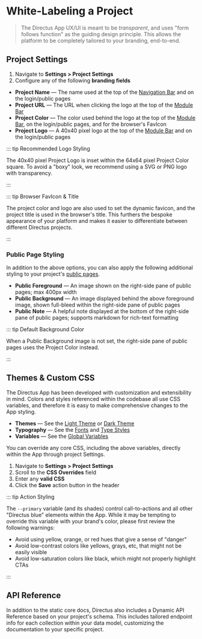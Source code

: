 # White-Labeling a Project

> The Directus App UX/UI is meant to be _transparent_, and uses "form follows function" as the guiding design principle.
> This allows the platform to be completely tailored to your branding, end-to-end.

## Project Settings

1. Navigate to **Settings > Project Settings**
2. Configure any of the following **branding fields**

- **Project Name** — The name used at the top of the [Navigation Bar](/concepts/app-overview) and on the login/public
  pages
- **Project URL** — The URL when clicking the logo at the top of the [Module Bar](/concepts/app-overview)
- **Project Color** — The color used behind the logo at the top of the [Module Bar](/concepts/app-overview), on the
  login/public pages, and for the browser's FavIcon
- **Project Logo** — A 40x40 pixel logo at the top of the [Module Bar](/concepts/app-overview) and on the login/public
  pages

::: tip Recommended Logo Styling

The 40x40 pixel Project Logo is inset within the 64x64 pixel Project Color square. To avoid a "boxy" look, we recommend
using a SVG or PNG logo with transparency.

:::

::: tip Browser FavIcon & Title

The project color and logo are also used to set the dynamic favicon, and the project title is used in the browser's
title. This furthers the bespoke appearance of your platform and makes it easier to differentiate between different
Directus projects.

:::

### Public Page Styling

In addition to the above options, you can also apply the following additional styling to your project's
[public pages](/concepts/app-overview).

- **Public Foreground** — An image shown on the right-side pane of public pages; max 400px width
- **Public Background** — An image displayed behind the above foreground image, shown full-bleed within the right-side
  pane of public pages
- **Public Note** — A helpful note displayed at the bottom of the right-side pane of public pages; supports markdown for
  rich-text formatting

::: tip Default Background Color

When a Public Background image is not set, the right-side pane of public pages uses the Project Color instead.

:::

## Themes & Custom CSS

The Directus App has been developed with customization and extensibility in mind. Colors and styles referenced within
the codebase all use CSS variables, and therefore it is easy to make comprehensive changes to the App styling.

- **Themes** — See the [Light Theme](https://github.com/directus/directus/blob/main/app/src/styles/themes/_light.scss)
  or [Dark Theme](https://github.com/directus/directus/blob/main/app/src/styles/themes/_dark.scss)
- **Typography** — See the [Fonts](https://github.com/directus/directus/blob/main/app/src/styles/_type-styles.scss) and
  [Type Styles](https://github.com/directus/directus/blob/main/app/src/styles/mixins/type-styles.scss)
- **Variables** — See the
  [Global Variables](https://github.com/directus/directus/blob/main/app/src/styles/_variables.scss)

You can override any core CSS, including the above variables, directly within the App through project Settings.

1. Navigate to **Settings > Project Settings**
2. Scroll to the **CSS Overrides** field
3. Enter any **valid CSS**
4. Click the **Save** action button in the header

::: tip Action Styling

The `--primary` variable (and its shades) control call-to-actions and all other "Directus blue" elements within the App.
While it may be tempting to override this variable with your brand's color, please first review the following warnings:

- Avoid using yellow, orange, or red hues that give a sense of "danger"
- Avoid low-contrast colors like yellows, grays, etc, that might not be easily visible
- Avoid low-saturation colors like black, which might not properly highlight CTAs

:::

## API Reference

In addition to the static core docs, Directus also includes a Dynamic API Reference based on your project's schema. This
includes tailored endpoint info for each collection within your data model, customizing the documentation to your
specific project.

<!-- @TODO ## System Table Prefix

Most white-labeling takes place in the presentation layer of the platform's App, but in some cases
even the API and/or database needs to be a bit more agnostic. For that reason, Directus allows
changing the prefix used by system tables. By default this is set to use `directus_*` to avoid any
potential conflicts, but you can override this within the [Environment Variables](/reference/environment-variables). -->
